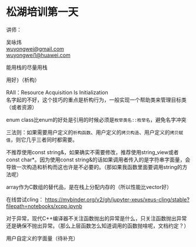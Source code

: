 # 松湖培训第一天

讲师：

吴咏炜  
wuyongwei@gmail.com  
wuyongwei1@huawei.com  

能用栈的尽量用栈

用好`}`（析构）

RAII：Resource Acquisition Is Initialization  
名字起的不好，这个技巧的重点是析构行为，一般实现一个帮助类来管理目标类（或者资源）

enum class比enum的好处是引用的时候必须是`枚举类名::枚举名`，避免名字冲突

三法则：如果需要用户定义的`析构函数`、用户定义的`拷贝构造`、用户定义的`拷贝赋值`，则它几乎三者同时都需要。

不推荐使用const string&，如果确实不需要修改，推荐使用string_view或者const char*。因为使用const string&的话如果调用者传入的是字符串字面量，会导致一次构造和析构而这也许是不必要的。（那如果我函数里面要调用string的方法呢）

array作为C数组的替代品，是在栈上分配内存的（所以性能比vector好）

在线尝试cling： https://mybinder.org/v2/gh/jupyter-xeus/xeus-cling/stable?filepath=notebooks/xcpp.ipynb

对于异常，现代C++编译器不关注函数抛出的异常是什么，只关注函数抛出异常还是确保不抛出异常。（那么上层函数怎么知道调用的函数抛啥呢，文档约定？）

用户自定义的字面量（待补充）